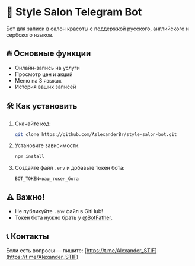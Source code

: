 # 💇 Style Salon Telegram Bot  

Бот для записи в салон красоты с поддержкой русского, английского и сербского языков.  

## 🔥 Основные функции  
- Онлайн-запись на услуги  
- Просмотр цен и акций  
- Меню на 3 языках  
- История ваших записей  

## 🛠 Как установить  
1. Скачайте код:  
   ```bash  
   git clone https://github.com/AslexanderBr/style-salon-bot.git  
   ```  
2. Установите зависимости:  
   ```bash  
   npm install  
   ```  
3. Создайте файл `.env` и добавьте токен бота:  
   ```env  
   BOT_TOKEN=ваш_токен_бота  
   ```  

## ⚠️ Важно!  
- Не публикуйте `.env` файл в GitHub!  
- Токен бота нужно брать у [@BotFather](https://t.me/BotFather).  

## 📞 Контакты  
Если есть вопросы — пишите: [https://t.me/Alexander_STIF](https://t.me/Alexander_STIF)  
```


